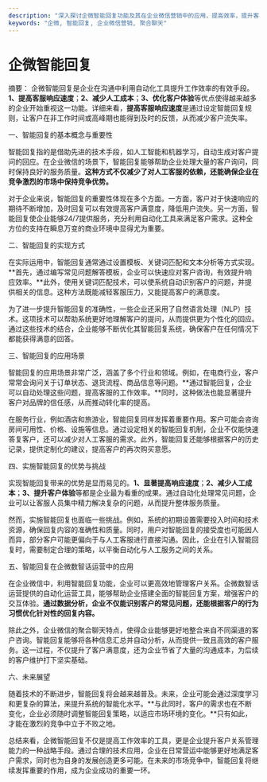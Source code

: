 ```yaml
---
description: "深入探讨企微智能回复功能及其在企业微信营销中的应用，提高效率，提升客户满意度。"
keywords: "企微, 智能回复, 企业微信营销, 聚合聊天"
---
```

# 企微智能回复

摘要： 
企微智能回复是企业在沟通中利用自动化工具提升工作效率的有效手段。**1、提高客服响应速度**；**2、减少人工成本**；**3、优化客户体验**等优点使得越来越多的企业开始重视这一功能。详细来看，**提高客服响应速度**是通过设定智能回复规则，让客户在非工作时间或高峰期也能得到及时的反馈，从而减少客户流失率。

一、智能回复的基本概念与重要性

智能回复指的是借助先进的技术手段，如人工智能和机器学习，自动生成对客户提问的回应。在企业微信的场景下，智能回复能够帮助企业处理大量的客户询问，同时保持良好的服务质量。**这种方式不仅减少了对人工客服的依赖，还能确保企业在竞争激烈的市场中保持竞争优势。**

对于企业来说，智能回复的重要性体现在多个方面。一方面，客户对于快速响应的期待不断增加，及时回复可以有效提高客户满意度，降低用户流失。另一方面，智能回复使企业能够24/7提供服务，充分利用自动化工具来满足客户需求。这种全方位的支持在瞬息万变的商业环境中显得尤为重要。

二、智能回复的实现方式

在实际运用中，智能回复通常通过设置模板、关键词匹配和文本分析等方式实现。**首先，通过编写常见问题解答模板，企业可以快速应对客户咨询，有效提升响应效率。**此外，使用关键词匹配技术，可以使系统自动识别客户的问题，并提供相关的信息。这种方法既能减轻客服压力，又能提高客户的满意度。

为了进一步提升智能回复的准确性，一些企业还采用了自然语言处理（NLP）技术。这项技术可以帮助系统更好地理解客户的提问，从而提供更为个性化的回应。通过这些技术的结合，企业能够不断优化其智能回复系统，确保客户在任何情况下都能获得满意的回答。

三、智能回复的应用场景

智能回复的应用场景非常广泛，涵盖了多个行业和领域。例如，在电商行业，客户常常会询问关于订单状态、退货流程、商品信息等问题。**通过智能回复，企业可以自动处理这些问题，提高客服的工作效率。**同时，这种做法也能显著提升客户对品牌的信任感，从而推动转化率的提高。

在服务行业，例如酒店和旅游业，智能回复同样发挥着重要作用。客户可能会咨询房间可用性、价格、设施等信息。通过设定相关的智能回复机制，企业不仅能快速答复客户，还可以减少对人工客服的需求。此外，智能回复还能够根据客户的历史记录，提供定制化的建议，提高客户的再次购买意愿。

四、实施智能回复的优势与挑战

实现智能回复带来的优势是显而易见的。**1、显著提高响应速度**；**2、减少人工成本**；**3、提升客户体验**等都是企业最为看重的成果。通过自动化处理常见问题，企业可以让客服人员集中精力解决复杂的问题，从而提升整体服务质量。

然而，实施智能回复也面临一些挑战。例如，系统的初期设置需要投入时间和技术资源，确保回复内容的准确性和质量。同时，用户对智能回复的接受度也可能因人而异，部分客户可能更偏向于与人工客服进行直接沟通。因此，企业在引入智能回复时，需要制定合理的策略，以平衡自动化与人工服务之间的关系。

五、智能回复在企微数智话运营中的应用

在企业微信中，利用智能回复功能，企业可以更高效地管理客户关系。企微数智话运营提供的自动化运营工具，能够帮助企业搭建全面的智能回复方案，增强客户的交互体验。**通过数据分析，企业不仅能识别客户的常见问题，还能根据客户的行为习惯优化针对性的回复内容。**

除此之外，企业微信的聚合聊天特点，使得企业能够更好地整合来自不同渠道的客户咨询。智能回复能够将各种信息汇总并自动分析，从而提供一致且高效的客户服务。这一过程，不仅提升了客户满意度，还为企业节省了大量的沟通成本，为后续的客户维护打下坚实基础。

六、未来展望

随着技术的不断进步，智能回复将会越来越普及。未来，企业可能会通过深度学习和更复杂的算法，来提升系统的智能化水平。**与此同时，客户的需求也在不断变化，企业必须随时调整智能回复策略，以适应市场环境的变化。**只有如此，才能在激烈的竞争中立于不败之地。

总结来看，企微智能回复不仅是提高工作效率的工具，更是企业提升客户关系管理能力的一种战略手段。通过合理的技术应用，企业在日常营运中能够更好地满足客户需求，同时也为自身的发展创造更多可能。在未来的市场竞争中，智能回复将继续发挥重要的作用，成为企业成功的重要一环。
